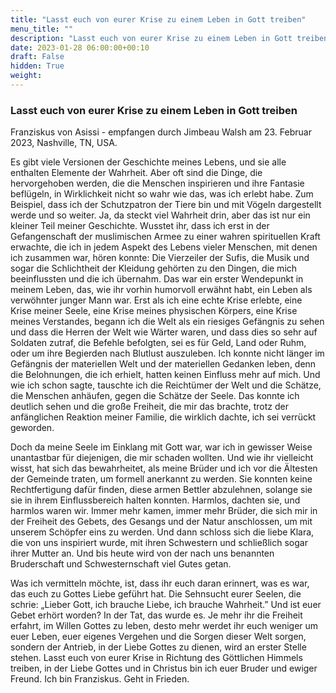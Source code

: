 ```yaml
---
title: "Lasst euch von eurer Krise zu einem Leben in Gott treiben"
menu_title: ""
description: "Lasst euch von eurer Krise zu einem Leben in Gott treiben"
date: 2023-01-28 06:00:00+00:10
draft: False
hidden: True
weight:
---
```

### Lasst euch von eurer Krise zu einem Leben in Gott treiben

Franziskus von Asissi - empfangen durch Jimbeau Walsh am 23. Februar 2023, Nashville, TN, USA.

Es gibt viele Versionen der Geschichte meines Lebens, und sie alle enthalten Elemente der Wahrheit. Aber oft sind die Dinge, die hervorgehoben werden, die die Menschen inspirieren und ihre Fantasie beflügeln, in Wirklichkeit nicht so wahr wie das, was ich erlebt habe. Zum Beispiel, dass ich der Schutzpatron der Tiere bin und mit Vögeln dargestellt werde und so weiter. Ja, da steckt viel Wahrheit drin, aber das ist nur ein kleiner Teil meiner Geschichte. Wusstet ihr, dass ich erst in der Gefangenschaft der muslimischen Armee zu einer wahren spirituellen Kraft erwachte, die ich in jedem Aspekt des Lebens vieler Menschen, mit denen ich zusammen war, hören konnte: Die Vierzeiler der Sufis, die Musik und sogar die Schlichtheit der Kleidung gehörten zu den Dingen, die mich beeinflussten und die ich übernahm. Das war ein erster Wendepunkt in meinem Leben, das, wie ihr vorhin humorvoll erwähnt habt, ein Leben als verwöhnter junger Mann war. Erst als ich eine echte Krise erlebte, eine Krise meiner Seele, eine Krise meines physischen Körpers, eine Krise meines Verstandes, begann ich die Welt als ein riesiges Gefängnis zu sehen und dass die Herren der Welt wie Wärter waren, und dass dies so sehr auf Soldaten zutraf, die Befehle befolgten, sei es für Geld, Land oder Ruhm, oder um ihre Begierden nach Blutlust auszuleben. Ich konnte nicht länger im Gefängnis der materiellen Welt und der materiellen Gedanken leben, denn die Belohnungen, die ich erhielt, hatten keinen Einfluss mehr auf mich. Und wie ich schon sagte, tauschte ich die Reichtümer der Welt und die Schätze, die Menschen anhäufen, gegen die Schätze der Seele. Das konnte ich deutlich sehen und die große Freiheit, die mir das brachte, trotz der anfänglichen Reaktion meiner Familie, die wirklich dachte, ich sei verrückt geworden.

Doch da meine Seele im Einklang mit Gott war, war ich in gewisser Weise unantastbar für diejenigen, die mir schaden wollten. Und wie ihr vielleicht wisst, hat sich das bewahrheitet, als meine Brüder und ich vor die Ältesten der Gemeinde traten, um formell anerkannt zu werden. Sie konnten keine Rechtfertigung dafür finden, diese armen Bettler abzulehnen, solange sie sie in ihrem Einflussbereich halten konnten. Harmlos, dachten sie, und harmlos waren wir. Immer mehr kamen, immer mehr Brüder, die sich mir in der Freiheit des Gebets, des Gesangs und der Natur anschlossen, um mit unserem Schöpfer eins zu werden. Und dann schloss sich die liebe Klara, die von uns inspiriert wurde, mit ihren Schwestern und schließlich sogar ihrer Mutter an. Und bis heute wird von der nach uns benannten Bruderschaft und Schwesternschaft viel Gutes getan.

Was ich vermitteln möchte, ist, dass ihr euch daran erinnert, was es war, das euch zu Gottes Liebe geführt hat. Die Sehnsucht eurer Seelen, die schrie: „Lieber Gott, ich brauche Liebe, ich brauche Wahrheit.” Und ist euer Gebet erhört worden? In der Tat, das wurde es. Je mehr ihr die Freiheit erfahrt, im Willen Gottes zu leben, desto mehr werdet ihr euch weniger um euer Leben, euer eigenes Vergehen und die Sorgen dieser Welt sorgen, sondern der Antrieb, in der Liebe Gottes zu dienen, wird an erster Stelle stehen. Lasst euch von eurer Krise in Richtung des Göttlichen Himmels treiben, in der Liebe Gottes und in Christus bin ich euer Bruder und ewiger Freund. Ich bin Franziskus. Geht in Frieden.
